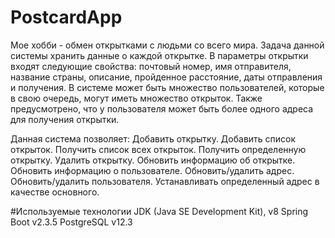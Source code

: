 # PostcardApp

Мое хобби - обмен открытками с людьми со всего мира. Задача данной системы хранить данные о каждой открытке. В параметры открытки входят следующие свойства:
почтовый номер, имя отправителя, название страны, описание, пройденное расстояние, даты отправления и получения. В системе может быть множество пользователей, которые в свою очередь, могут иметь множество открыток. Также предусмотрено, что у пользователя может быть более одного адреса для получения открытки.

Данная система позволяет:
Добавить открытку.
Добавить список открыток.
Получить список всех открыток.
Получить определенную открытку.
Удалить открытку.
Обновить информацию об открытке.
Обновить информацию о пользователе.
Обновить/удалить адрес.
Обновить/удалить пользователя.
Устанавливать определенный адрес в качестве основного.


#Используемые технологии
JDK (Java SE Development Kit), v8
Spring Boot v2.3.5
PostgreSQL v12.3

